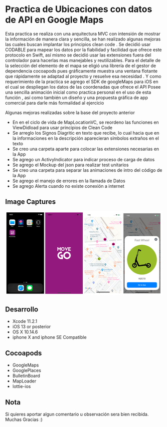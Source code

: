 # Practica de Ubicaciones con datos de  API en Google Maps

Esta practica se realiza con una arquitectura MVC con intensión de mostrar  la información de manera clara y sencilla, se han realizado algunas mejoras las cuales buscan implantar los principios clean code .
Se decidió usar  CODABLE para mapear los datos por la fiabilidad y facilidad que ofrece este protocolo en Swift, así mismo se decidió usar  las extensiones fuera del controlador para hacerlas mas manejables y reutilizables. Para el detalle de la selección del elemento de el mapa se eligió una librería de el gestor de dependencia  cocoapods pues gráficamente muestra una ventana flotante que rápidamente se adaptad al proyecto y resuelve esa necesidad . Y como requerimiento de la practica se agrego el SDK de googleMaps para iOS en el cual se despliegan los datos de las coordenadas que ofrece el API
Posee una sencilla animación inicial como practica  personal en el uso de esta función , así como también un diseño y una propuesta gráfica de app comercial para darle más formalidad al ejercicio

Algunas mejoras realizadas sobre la base del proyecto anterior

- En en el ciclo de vida de MapLocationVC, se reordeno las funciones en ViewDidload para usar principios de Clean Code
- Se arreglo  los Signos Diagritic en texto que recibe, lo cual hacia que en la informaciones en la descripción aparecieran símbolos extraños en el texto
- Se creo una carpeta aparte para colocar las extensiones necesarias en la App
- Se agrego un ActivyIndicator para indicar proceso  de carga de datos
- Se agrego el Mockup del json para realizar  test unitarios
- Se creo una carpeta para separar las animaciones de intro del código de  la App
- Se agrego el manejo de errores en la llamada de Datos 
- Se agrego Alerta cuando no existe conexión a internet


## Image Captures

![image](imgMoveAndGo.png)

## Desarrollo

- Xcode 11.2.1
- iOS 13 or posterior
- OS X 10.14.6
- iphone X and iphone SE Compatible

## Cocoapods

- GoogleMaps
- GooglePlaces
- BulletinBoard
- MapLoader
- lottie-ios


## Nota
Si quieres aportar algun comentario u observación sera bien recibida. Muchas Gracias :)
